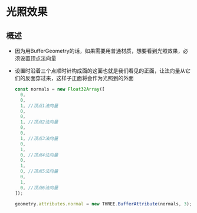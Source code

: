 # 光照效果

## 概述

+ 因为用BufferGeometry的话，如果需要用普通材质，想要看到光照效果，必须设置顶点法向量

+ 设置时沿着三个点顺时针构成面的这面也就是我们看见的正面，让法向量从它们的反面穿过来，这样子正面将会作为光照到的外面

  ```js
  const normals = new Float32Array([
    0,
    0,
    1, //顶点1法向量
    0,
    0,
    1, //顶点2法向量
    0,
    0,
    1, //顶点3法向量
    0,
    1,
    0, //顶点4法向量
    0,
    1,
    0, //顶点5法向量
    0,
    1,
    0, //顶点6法向量
  ]);

  geometry.attributes.normal = new THREE.BufferAttribute(normals, 3);
  ```
